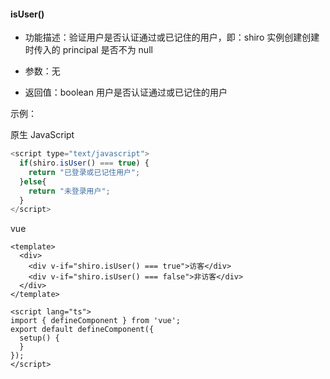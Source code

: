 #### **isUser()**
* 功能描述：验证用户是否认证通过或已记住的用户，即：shiro 实例创建创建时传入的 principal 是否不为 null

* 参数：无

* 返回值：boolean 用户是否认证通过或已记住的用户

示例：

原生 JavaScript
```javascript
<script type="text/javascript">
  if(shiro.isUser() === true) {
  	return "已登录或已记住用户";
  }else{
  	return "未登录用户";
  }
</script>
```

vue
```vue
<template>
  <div>
    <div v-if="shiro.isUser() === true">访客</div>
    <div v-if="shiro.isUser() === false">非访客</div>
  </div>
</template>

<script lang="ts">
import { defineComponent } from 'vue';
export default defineComponent({
  setup() {
  }
});
</script>
```